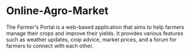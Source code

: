# Online-Agro-Market
The Farmer's Portal is a web-based application that aims to help farmers manage their crops and improve their yields. It provides various features such as weather updates, crop advice, market prices, and a forum for farmers to connect with each other.
